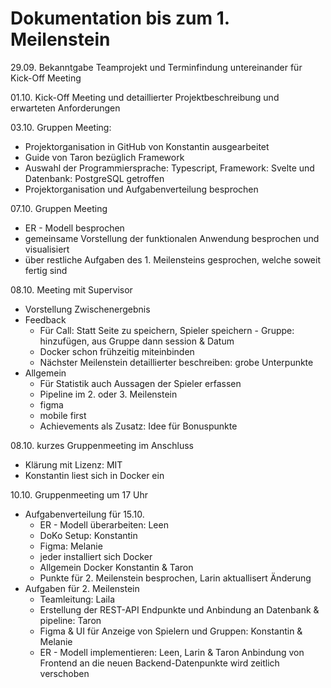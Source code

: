# Dokumentation bis zum 1. Meilenstein 
29.09. Bekanntgabe Teamprojekt und Terminfindung untereinander für Kick-Off Meeting 

01.10. Kick-Off Meeting und detaillierter Projektbeschreibung und erwarteten Anforderungen 

03.10. Gruppen Meeting:
- Projektorganisation in GitHub von Konstantin ausgearbeitet  
- Guide von Taron bezüglich Framework 
- Auswahl der Programmiersprache: Typescript, Framework: Svelte und Datenbank: PostgreSQL getroffen 
- Projektorganisation und Aufgabenverteilung besprochen

07.10. Gruppen Meeting 
- ER - Modell besprochen 
- gemeinsame Vorstellung der funktionalen Anwendung besprochen und visualisiert
- über restliche Aufgaben des 1. Meilensteins gesprochen, welche soweit fertig sind

08.10. Meeting mit Supervisor
- Vorstellung Zwischenergebnis 
- Feedback
    - Für Call: Statt Seite zu speichern, Spieler speichern - Gruppe: hinzufügen, aus Gruppe dann session & Datum
    - Docker schon frühzeitig miteinbinden 
    - Nächster Meilenstein detaillierter beschreiben: grobe Unterpunkte
- Allgemein
    - Für Statistik auch Aussagen der Spieler erfassen
    - Pipeline im 2. oder 3. Meilenstein
    - figma
    - mobile first 
    - ⁠Achievements als Zusatz: Idee für Bonuspunkte

08.10. kurzes Gruppenmeeting im Anschluss
- Klärung mit Lizenz: MIT
- Konstantin liest sich in Docker ein 

10.10. Gruppenmeeting um 17 Uhr
 - Aufgabenverteilung für 15.10.
    - ER - Modell überarbeiten: Leen
    - DoKo Setup: Konstantin 
    - Figma: Melanie
    - jeder installiert sich Docker
    - Allgemein Docker Konstantin & Taron
    - Punkte für 2. Meilenstein besprochen, Larin aktuallisert Änderung
- Aufgaben für 2. Meilenstein
    - Teamleitung: Laila
    - Erstellung der REST-API Endpunkte und Anbindung an Datenbank & pipeline: Taron 
    - Figma & UI für Anzeige von Spielern und Gruppen: Konstantin & Melanie 
    - ER - Modell implementieren: Leen, Larin & Taron
Anbindung von Frontend an die neuen Backend-Datenpunkte wird zeitlich verschoben
